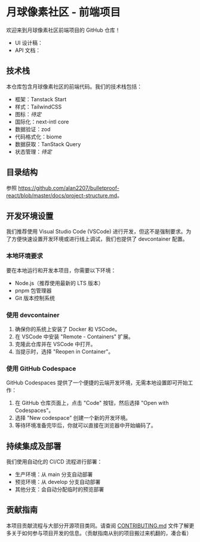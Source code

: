 # 月球像素社区 - 前端项目

欢迎来到月球像素社区前端项目的 GitHub 仓库！

- UI 设计稿：
- API 文档：

## 技术栈

本仓库包含月球像素社区的前端代码。我们的技术栈包括：

- 框架：Tanstack Start
- 样式：TailwindCSS
- 图标：_待定_
- 国际化：next-intl core
- 数据验证：zod
- 代码格式化：biome
- 数据获取：TanStack Query
- 状态管理：_待定_

## 目录结构

参照 <https://github.com/alan2207/bulletproof-react/blob/master/docs/project-structure.md>。

## 开发环境设置

我们推荐使用 Visual Studio Code (VSCode) 进行开发，但这不是强制要求。为了方便快速设置开发环境或进行线上调试，我们也提供了 devcontainer 配置。

### 本地环境要求

要在本地运行和开发本项目，你需要以下环境：

- Node.js（推荐使用最新的 LTS 版本）
- pnpm 包管理器
- Git 版本控制系统

### 使用 devcontainer

1. 确保你的系统上安装了 Docker 和 VSCode。
2. 在 VSCode 中安装 "Remote - Containers" 扩展。
3. 克隆此仓库并在 VSCode 中打开。
4. 当提示时，选择 "Reopen in Container"。

### 使用 GitHub Codespace

GitHub Codespaces 提供了一个便捷的云端开发环境，无需本地设置即可开始工作：

1. 在 GitHub 仓库页面上，点击 "Code" 按钮，然后选择 "Open with Codespaces"。
2. 选择 "New codespace" 创建一个新的开发环境。
3. 等待环境准备完毕后，你就可以直接在浏览器中开始编码了。

## 持续集成及部署

我们使用自动化的 CI/CD 流程进行部署：

- 生产环境：从 main 分支自动部署
- 预览环境：从 develop 分支自动部署
- 其他分支：会自动分配临时的预览部署

## 贡献指南

本项目贡献流程与大部分开源项目类同。请查阅 [CONTRIBUTING.md](https://github.com/MoonPixelTeam/web/.github/CONTRIBUTING.md) 文件了解更多关于如何参与项目开发的信息。（贡献指南从别的项目搬过来机翻的，凑合看）
